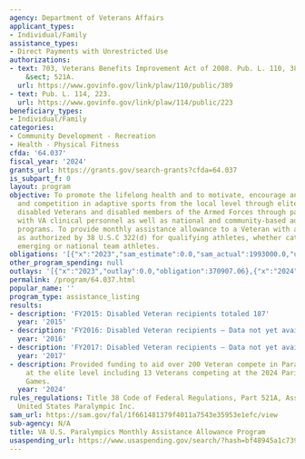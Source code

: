 ```yaml
---
agency: Department of Veterans Affairs
applicant_types:
- Individual/Family
assistance_types:
- Direct Payments with Unrestricted Use
authorizations:
- text: 703, Veterans Benefits Improvement Act of 2008. Pub. L. 110, 389. 38 U.S.C.
    &sect; 521A.
  url: https://www.govinfo.gov/link/plaw/110/public/389
- text: Pub. L. 114, 223.
  url: https://www.govinfo.gov/link/plaw/114/public/223
beneficiary_types:
- Individual/Family
categories:
- Community Development - Recreation
- Health - Physical Fitness
cfda: '64.037'
fiscal_year: '2024'
grants_url: https://grants.gov/search-grants?cfda=64.037
is_subpart_f: 0
layout: program
objective: To promote the lifelong health and to motivate, encourage and sustain participation
  and competition in adaptive sports from the local level through elite levels among
  disabled Veterans and disabled members of the Armed Forces through partnerships
  with VA clinical personnel as well as national and community-based adaptive sports
  programs. To provide monthly assistance allowance to a Veteran with a disability
  as authorized by 38 U.S.C 322(d) for qualifying athletes, whether categorized as
  emerging or national team athletes.
obligations: '[{"x":"2023","sam_estimate":0.0,"sam_actual":1993000.0,"usa_spending_actual":1958042.55},{"x":"2024","sam_estimate":0.0,"sam_actual":2139000.0,"usa_spending_actual":2071829.81},{"x":"2025","sam_estimate":0.0,"sam_actual":2250000.0,"usa_spending_actual":0.0}]'
other_program_spending: null
outlays: '[{"x":"2023","outlay":0.0,"obligation":370907.06},{"x":"2024","outlay":0.0,"obligation":129653.09},{"x":"2025","outlay":0.0,"obligation":0.0}]'
permalink: /program/64.037.html
popular_name: ''
program_type: assistance_listing
results:
- description: 'FY2015: Disabled Veteran recipients totaled 187'
  year: '2015'
- description: 'FY2016: Disabled Veteran recipients – Data not yet available.'
  year: '2016'
- description: 'FY2017: Disabled Veteran recipients – Data not yet available.'
  year: '2017'
- description: Provided funding to aid over 200 Veteran compete in Paralympic sports
    at the elite level including 13 Veterans competing at the 2024 Paris Paralympic
    Games.
  year: '2024'
rules_regulations: Title 38 Code of Federal Regulations, Part 521A, Assitance for
  United States Paralympic Inc.
sam_url: https://sam.gov/fal/1f661481379f4011a7543e35953e1efc/view
sub-agency: N/A
title: VA U.S. Paralympics Monthly Assistance Allowance Program
usaspending_url: https://www.usaspending.gov/search/?hash=bf48945a1c73923977c82e414032bb71
---
```

